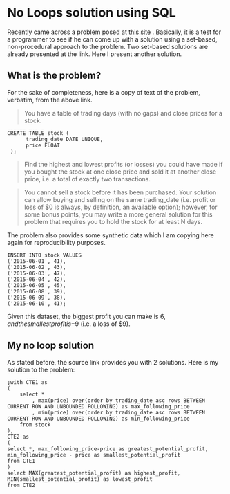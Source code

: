 # No Loops solution using SQL

Recently came across a problem posed at [this site](https://ryxcommar.com/2019/08/05/a-cool-sql-problem-avoiding-for-loops/) . Basically, it is a test for a programmer to see if he can come up with a solution using a set-based, non-procedural approach to the problem. Two set-based solutions are already presented at the link. Here I present another solution. 

## What is the problem?
For the sake of completeness, here is a copy of text of the problem, verbatim, from the above link.

> You have a table of trading days (with no gaps) and close prices for a stock.
```
CREATE TABLE stock (
      trading_date DATE UNIQUE,
      price FLOAT
 );
```
> Find the highest and lowest profits (or losses) you could have made if you bought the stock at one close price and sold it at another close price, i.e. a total of exactly two transactions.

> You cannot sell a stock before it has been purchased. Your solution can allow buying and selling on the same trading_date (i.e. profit or loss of $0 is always, by definition, an available option); however, for some bonus points, you may write a more general solution for this problem that requires you to hold the stock for at least N days.

The problem also provides some synthetic data which I am copying here again for reproducibility purposes. 
```
INSERT INTO stock VALUES
('2015-06-01', 41),
('2015-06-02', 43),
('2015-06-03', 47),
('2015-06-04', 42),
('2015-06-05', 45),
('2015-06-08', 39),
('2015-06-09', 38),
('2015-06-10', 41);
```
Given this dataset, the biggest profit you can make is $6, and the smallest profit is -$9 (i.e. a loss of $9).

## My no loop solution

As stated before, the source link provides you with 2 solutions. Here is my solution to the problem:
```
;with CTE1 as
(
	select *
		, max(price) over(order by trading_date asc rows BETWEEN CURRENT ROW AND UNBOUNDED FOLLOWING) as max_following_price
		, min(price) over(order by trading_date asc rows BETWEEN CURRENT ROW AND UNBOUNDED FOLLOWING) as min_following_price
	from stock
),
CTE2 as
(
select *, max_following_price-price as greatest_potential_profit, min_following_price - price as smallest_potential_profit
from CTE1 
)
select MAX(greatest_potential_profit) as highest_profit, MIN(smallest_potential_profit) as lowest_profit
from CTE2
```


